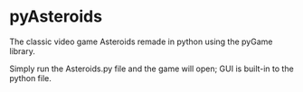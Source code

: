 pyAsteroids
===========

The classic video game Asteroids remade in python using the pyGame library. 

Simply run the Asteroids.py file and the game will open; GUI is built-in to the python file. 
